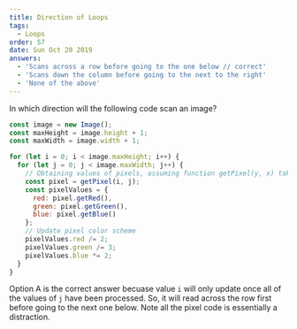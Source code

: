 ```yaml
---
title: Direction of Loops
tags:
  - Loops
order: 57
date: Sun Oct 20 2019
answers:
  - 'Scans across a row before going to the one below // correct'
  - 'Scans down the column before going to the next to the right'
  - 'None of the above'
---
```


In which direction will the following code scan an image?

```javascript
const image = new Image();
const maxHeight = image.height + 1;
const maxWidth = image.width + 1;

for (let i = 0; i < image.maxHeight; i++) {
  for (let j = 0; j < image.maxWidth; j++) {
    // Obtaining values of pixels, assuming function getPixel(y, x) takes argument y as Y-coordinate and x as X-coordinate
    const pixel = getPixel(i, j);
    const pixelValues = { 
      red: pixel.getRed(), 
      green: pixel.getGreen(), 
      blue: pixel.getBlue()
    };
    // Update pixel color scheme
    pixelValues.red /= 2;
    pixelValues.green /= 3;
    pixelValues.blue *= 2;
  }
}
```

<!-- explanation -->

Option A is the correct answer becuase value `i` will only update once all of the values of `j` have been processed.  So, it will read across the row first before going to the next one below. Note all the pixel code is essentially a distraction.
